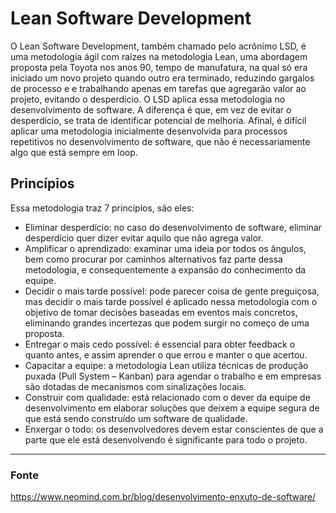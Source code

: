 # Lean Software Development
O Lean Software Development, também chamado pelo acrônimo LSD, é uma metodologia ágil com raízes na metodologia Lean, uma abordagem proposta pela Toyota nos anos 90, tempo de manufatura, na qual só era iniciado um novo projeto quando outro era terminado, reduzindo gargalos de processo e e trabalhando apenas em tarefas que agregarão valor ao projeto, evitando o desperdício.
O LSD aplica essa metodologia no desenvolvimento de software. A diferença é que, em vez de evitar o desperdício, se trata de identificar potencial de melhoria. Afinal, é difícil aplicar uma metodologia inicialmente desenvolvida para processos repetitivos no desenvolvimento de software, que não é necessariamente algo que está sempre em loop.

## Princípios
Essa metodologia traz 7 princípios, são eles:
- Eliminar desperdício: no caso do desenvolvimento de software, eliminar desperdício quer dizer evitar aquilo que não agrega valor.
- Amplificar o aprendizado: examinar uma ideia por todos os ângulos, bem como procurar por caminhos alternativos faz parte dessa metodologia, e consequentemente a expansão do conhecimento da equipe.
- Decidir o mais tarde possível: pode parecer coisa de gente preguiçosa, mas decidir o mais tarde possível é aplicado nessa metodologia com o objetivo de tomar decisões baseadas em eventos mais concretos, eliminando grandes incertezas que podem surgir no começo de uma proposta.
- Entregar o mais cedo possível: é essencial para obter feedback o quanto antes, e assim aprender o que errou e manter o que acertou.
- Capacitar a equipe: a metodologia Lean utiliza técnicas de produção puxada (Pull System – Kanban) para agendar o trabalho e em empresas são dotadas de mecanismos com sinalizações locais.
- Construir com qualidade: está relacionado com o dever da equipe de desenvolvimento em elaborar soluções que deixem a equipe segura de que está sendo construído um software de qualidade.
- Enxergar o todo: os desenvolvedores devem estar conscientes de que a parte que ele está desenvolvendo é significante para todo o projeto.

---

### Fonte
https://www.neomind.com.br/blog/desenvolvimento-enxuto-de-software/